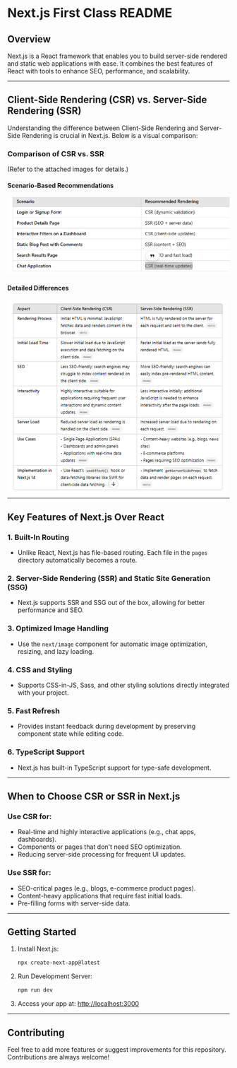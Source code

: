 
# Next.js First Class README

## Overview

Next.js is a React framework that enables you to build server-side rendered and static web applications with ease. It combines the best features of React with tools to enhance SEO, performance, and scalability.

---

## Client-Side Rendering (CSR) vs. Server-Side Rendering (SSR)

Understanding the difference between Client-Side Rendering and Server-Side Rendering is crucial in Next.js. Below is a visual comparison:

### **Comparison of CSR vs. SSR**
(Refer to the attached images for details.)

#### **Scenario-Based Recommendations**
![CSR vs SSR Scenarios](./public/image1.png)

#### **Detailed Differences**
![CSR vs SSR Comparison Table](./public/image2.png)

---

## Key Features of Next.js Over React

### **1. Built-In Routing**
- Unlike React, Next.js has file-based routing. Each file in the `pages` directory automatically becomes a route.

### **2. Server-Side Rendering (SSR) and Static Site Generation (SSG)**
- Next.js supports SSR and SSG out of the box, allowing for better performance and SEO.

### **3. Optimized Image Handling**
- Use the `next/image` component for automatic image optimization, resizing, and lazy loading.

### **4. CSS and Styling**
- Supports CSS-in-JS, Sass, and other styling solutions directly integrated with your project.

### **5. Fast Refresh**
- Provides instant feedback during development by preserving component state while editing code.

### **6. TypeScript Support**
- Next.js has built-in TypeScript support for type-safe development.

---

## When to Choose CSR or SSR in Next.js

### Use **CSR** for:
- Real-time and highly interactive applications (e.g., chat apps, dashboards).
- Components or pages that don't need SEO optimization.
- Reducing server-side processing for frequent UI updates.

### Use **SSR** for:
- SEO-critical pages (e.g., blogs, e-commerce product pages).
- Content-heavy applications that require fast initial loads.
- Pre-filling forms with server-side data.

---

## Getting Started

1. Install Next.js:
   ```bash
   npx create-next-app@latest
   ```

2. Run Development Server:
   ```bash
   npm run dev
   ```

3. Access your app at:
   [http://localhost:3000](http://localhost:3000)

---

## Contributing
Feel free to add more features or suggest improvements for this repository. Contributions are always welcome!


